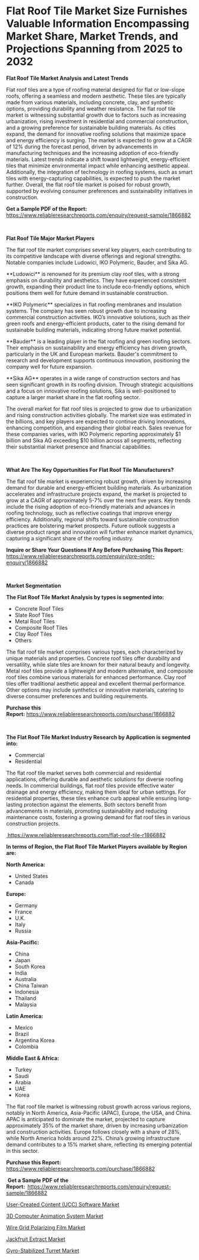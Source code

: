 <p><h1>Flat Roof Tile Market Size Furnishes Valuable Information Encompassing Market Share, Market Trends, and Projections Spanning from 2025 to 2032</h1></p><p><strong>Flat Roof Tile Market Analysis and Latest Trends</strong></p>
<p><p>Flat roof tiles are a type of roofing material designed for flat or low-slope roofs, offering a seamless and modern aesthetic. These tiles are typically made from various materials, including concrete, clay, and synthetic options, providing durability and weather resistance. The flat roof tile market is witnessing substantial growth due to factors such as increasing urbanization, rising investment in residential and commercial construction, and a growing preference for sustainable building materials. As cities expand, the demand for innovative roofing solutions that maximize space and energy efficiency is surging. The market is expected to grow at a CAGR of 12% during the forecast period, driven by advancements in manufacturing techniques and the increasing adoption of eco-friendly materials. Latest trends indicate a shift toward lightweight, energy-efficient tiles that minimize environmental impact while enhancing aesthetic appeal. Additionally, the integration of technology in roofing systems, such as smart tiles with energy-capturing capabilities, is expected to push the market further. Overall, the flat roof tile market is poised for robust growth, supported by evolving consumer preferences and sustainability initiatives in construction.</p></p>
<p><strong>Get a Sample PDF of the Report:&nbsp;</strong> <a href="https://www.reliableresearchreports.com/enquiry/request-sample/1866882?utm_campaign=13&utm_medium=2&utm_source=Github&utm_content=ia&utm_term=31012025&utm_id=flat-roof-tile">https://www.reliableresearchreports.com/enquiry/request-sample/1866882</a></p>
<p>&nbsp;</p>
<p><strong>Flat Roof Tile Major Market Players</strong></p>
<p><p>The flat roof tile market comprises several key players, each contributing to its competitive landscape with diverse offerings and regional strengths. Notable companies include Ludowici, IKO Polymeric, Bauder, and Sika AG.</p><p>**Ludowici** is renowned for its premium clay roof tiles, with a strong emphasis on durability and aesthetics. They have experienced consistent growth, expanding their product line to include eco-friendly options, which positions them well for future demand in sustainable construction.</p><p>**IKO Polymeric** specializes in flat roofing membranes and insulation systems. The company has seen robust growth due to increasing commercial construction activities. IKO’s innovative solutions, such as their green roofs and energy-efficient products, cater to the rising demand for sustainable building materials, indicating strong future market potential.</p><p>**Bauder** is a leading player in the flat roofing and green roofing sectors. Their emphasis on sustainability and energy efficiency has driven growth, particularly in the UK and European markets. Bauder's commitment to research and development supports continuous innovation, positioning the company well for future expansion.</p><p>**Sika AG** operates in a wide range of construction sectors and has seen significant growth in its roofing division. Through strategic acquisitions and a focus on innovative roofing solutions, Sika is well-positioned to capture a larger market share in the flat roofing sector.</p><p>The overall market for flat roof tiles is projected to grow due to urbanization and rising construction activities globally. The market size was estimated in the billions, and key players are expected to continue driving innovations, enhancing competition, and expanding their global reach. Sales revenue for these companies varies, with IKO Polymeric reporting approximately $1 billion and Sika AG exceeding $10 billion across all segments, reflecting their substantial market presence and financial capabilities.</p></p>
<p>&nbsp;</p>
<p><strong>What Are The Key Opportunities For Flat Roof Tile Manufacturers?</strong></p>
<p><p>The flat roof tile market is experiencing robust growth, driven by increasing demand for durable and energy-efficient building materials. As urbanization accelerates and infrastructure projects expand, the market is projected to grow at a CAGR of approximately 5-7% over the next five years. Key trends include the rising adoption of eco-friendly materials and advances in roofing technology, such as reflective coatings that improve energy efficiency. Additionally, regional shifts toward sustainable construction practices are bolstering market prospects. Future outlook suggests a diverse product range and innovation will further enhance market dynamics, capturing a significant share of the roofing industry.</p></p>
<p><strong>Inquire or Share Your Questions If Any Before Purchasing This Report:</strong> <a href="https://www.reliableresearchreports.com/enquiry/pre-order-enquiry/1866882?utm_campaign=13&utm_medium=2&utm_source=Github&utm_content=ia&utm_term=31012025&utm_id=flat-roof-tile">https://www.reliableresearchreports.com/enquiry/pre-order-enquiry/1866882</a></p>
<p>&nbsp;</p>
<p><strong>Market Segmentation</strong></p>
<p><strong>The Flat Roof Tile Market Analysis by types is segmented into:</strong></p>
<p><ul><li>Concrete Roof Tiles</li><li>Slate Roof Tiles</li><li>Metal Roof Tiles</li><li>Composite Roof Tiles</li><li>Clay Roof Tiles</li><li>Others</li></ul></p>
<p><p>The flat roof tile market comprises various types, each characterized by unique materials and properties. Concrete roof tiles offer durability and versatility, while slate tiles are known for their natural beauty and longevity. Metal roof tiles provide a lightweight and modern alternative, and composite roof tiles combine various materials for enhanced performance. Clay roof tiles offer traditional aesthetic appeal and excellent thermal performance. Other options may include synthetics or innovative materials, catering to diverse consumer preferences and building requirements.</p></p>
<p><strong>Purchase this Report:&nbsp;</strong><a href="https://www.reliableresearchreports.com/purchase/1866882?utm_campaign=13&utm_medium=2&utm_source=Github&utm_content=ia&utm_term=31012025&utm_id=flat-roof-tile">https://www.reliableresearchreports.com/purchase/1866882</a></p>
<p>&nbsp;</p>
<p><strong>The Flat Roof Tile Market Industry Research by Application is segmented into:</strong></p>
<p><ul><li>Commercial</li><li>Residential</li></ul></p>
<p><p>The flat roof tile market serves both commercial and residential applications, offering durable and aesthetic solutions for diverse roofing needs. In commercial buildings, flat roof tiles provide effective water drainage and energy efficiency, making them ideal for urban settings. For residential properties, these tiles enhance curb appeal while ensuring long-lasting protection against the elements. Both sectors benefit from advancements in materials, promoting sustainability and reducing maintenance costs, fostering a growing demand for flat roof tiles in various construction projects.</p></p>
<p><a href="https://www.reliableresearchreports.com/flat-roof-tile-r1866882?utm_campaign=13&utm_medium=2&utm_source=Github&utm_content=ia&utm_term=31012025&utm_id=flat-roof-tile">&nbsp;https://www.reliableresearchreports.com/flat-roof-tile-r1866882</a></p>
<p><strong>In terms of Region, the Flat Roof Tile Market Players available by Region are:</strong></p>
<p>
    <p> <strong> North America: </strong>
        <ul>
            <li>United States</li>
            <li>Canada</li>
        </ul>
        </p> 
    <p> <strong> Europe: </strong>
        <ul>
            <li>Germany</li>
            <li>France</li>
            <li>U.K.</li>
            <li>Italy</li>
            <li>Russia</li>
        </ul>
        </p> 
    <p> <strong> Asia-Pacific: </strong>
        <ul>
            <li>China</li>
            <li>Japan</li>
            <li>South Korea</li>
            <li>India</li>
            <li>Australia</li>
            <li>China Taiwan</li>
            <li>Indonesia</li>
            <li>Thailand</li>
            <li>Malaysia</li>
        </ul>
        </p> 
    <p> <strong> Latin America: </strong>
        <ul>
            <li>Mexico</li>
            <li>Brazil</li>
            <li>Argentina Korea</li>
            <li>Colombia</li>
        </ul>
        </p> 
    <p> <strong> Middle East & Africa: </strong>
        <ul>
            <li>Turkey</li>
            <li>Saudi</li>
            <li>Arabia</li>
            <li>UAE</li>
            <li>Korea</li>
        </ul>
    </p>
    </p>
<p><p>The flat roof tile market is witnessing robust growth across various regions, notably in North America, Asia-Pacific (APAC), Europe, the USA, and China. APAC is anticipated to dominate the market, projected to capture approximately 35% of the market share, driven by increasing urbanization and construction activities. Europe follows closely with a share of 28%, while North America holds around 22%. China’s growing infrastructure demand contributes to a 15% market share, reflecting its emerging potential in this sector.</p></p>
<p><strong>Purchase this Report: </strong><a href="https://www.reliableresearchreports.com/purchase/1866882?utm_campaign=13&utm_medium=2&utm_source=Github&utm_content=ia&utm_term=31012025&utm_id=flat-roof-tile">https://www.reliableresearchreports.com/purchase/1866882</a></p>
<p>&nbsp;<strong>Get a Sample PDF of the Report:&nbsp;&nbsp;</strong><a href="https://www.reliableresearchreports.com/enquiry/request-sample/1866882?utm_campaign=13&utm_medium=2&utm_source=Github&utm_content=ia&utm_term=31012025&utm_id=flat-roof-tile">https://www.reliableresearchreports.com/enquiry/request-sample/1866882</a></p>
<p><strong></strong></p>
<p><p><a href="https://www.linkedin.com/pulse/unpacking-user-created-content-ucc-software-market-growth-pg3te?utm_campaign=13&utm_medium=2&utm_source=Github&utm_content=ia&utm_term=31012025&utm_id=flat-roof-tile">User-Created Content (UCC) Software Market</a></p><p><a href="https://www.linkedin.com/pulse/decoding-3d-computer-animation-system-market-dynamics-strategic-sdphf?utm_campaign=13&utm_medium=2&utm_source=Github&utm_content=ia&utm_term=31012025&utm_id=flat-roof-tile">3D Computer Animation System Market</a></p><p><a href="https://github.com/krinerstormy331/Market-Research-Report-List-1/blob/main/wire-grid-polarizing-film-market.md?utm_campaign=13&utm_medium=2&utm_source=Github&utm_content=ia&utm_term=31012025&utm_id=flat-roof-tile">Wire Grid Polarizing Film Market</a></p><p><a href="https://github.com/dolorespeddico90/Market-Research-Report-List-1/blob/main/jackfruit-extract-market.md?utm_campaign=13&utm_medium=2&utm_source=Github&utm_content=ia&utm_term=31012025&utm_id=flat-roof-tile">Jackfruit Extract Market</a></p><p><a href="https://www.linkedin.com/pulse/future-growth-gyro-stabilized-turret-market-142-cagr-o4rrc?utm_campaign=13&utm_medium=2&utm_source=Github&utm_content=ia&utm_term=31012025&utm_id=flat-roof-tile">Gyro-Stabilized Turret Market</a></p></p>
